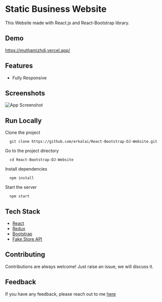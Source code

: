 # Static Business Website

This Website made with React.js and React-Bootstrap library.


## Demo

https://muthamizhdj.vercel.app/

## Features

- Fully Responsive


## Screenshots

![App Screenshot]([img]https://i.ibb.co/hYbGv7g/muthamizhdj-vercel-app.png[/img])



## Run Locally

Clone the project

```CMD
  git clone https://github.com/erkalai/React-Bootstrap-DJ-Website.git
```

Go to the project directory

```CMD
  cd React-Bootstrap-DJ-Website
```

Install dependencies

```CMD
  npm install
```

Start the server

```CMD
  npm start
```



## Tech Stack

* [React](https://reactjs.org/)
* [Redux](https://redux.js.org/)
* [Bootstrap](https://getbootstrap.com/)
* [Fake Store API](https://fakestoreapi.com/)

## Contributing

Contributions are always welcome!
Just raise an issue, we will discuss it.


## Feedback

If you have any feedback, please reach out to me [here](https://github.com/erkalai)


